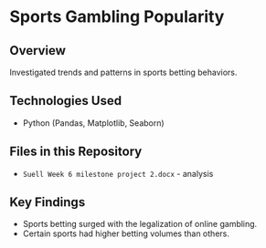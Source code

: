 # Sports Gambling Popularity
## Overview
Investigated trends and patterns in sports betting behaviors.

## Technologies Used
- Python (Pandas, Matplotlib, Seaborn)

## Files in this Repository
- `Suell Week 6 milestone project 2.docx` - analysis

## Key Findings
- Sports betting surged with the legalization of online gambling.
- Certain sports had higher betting volumes than others.
